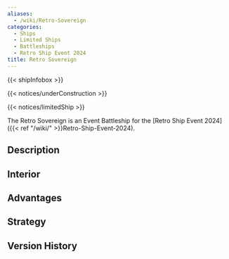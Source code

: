 ```yaml
---
aliases:
  - /wiki/Retro-Sovereign
categories:
  - Ships
  - Limited Ships
  - Battleships
  - Retro Ship Event 2024
title: Retro Sovereign
---
```


{{< shipInfobox >}}

{{< notices/underConstruction >}}

{{< notices/limitedShip >}}

The Retro Sovereign is an Event Battleship for the [Retro Ship Event 2024]({{< ref "/wiki/" >}}Retro-Ship-Event-2024).

## Description

## Interior

## Advantages

## Strategy

## Version History
